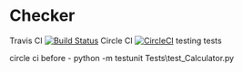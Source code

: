 # Checker    
Travis CI [![Build Status](https://travis-ci.org/yarivg/Checker.svg?branch=master)](https://travis-ci.org/yarivg/Checker)
Circle CI [![CircleCI](https://circleci.com/gh/yarivg/Checker/tree/master.svg?style=svg)](https://circleci.com/gh/yarivg/Checker/tree/master)
testing tests

circle ci before
    - python -m testunit Tests\test_Calculator.py